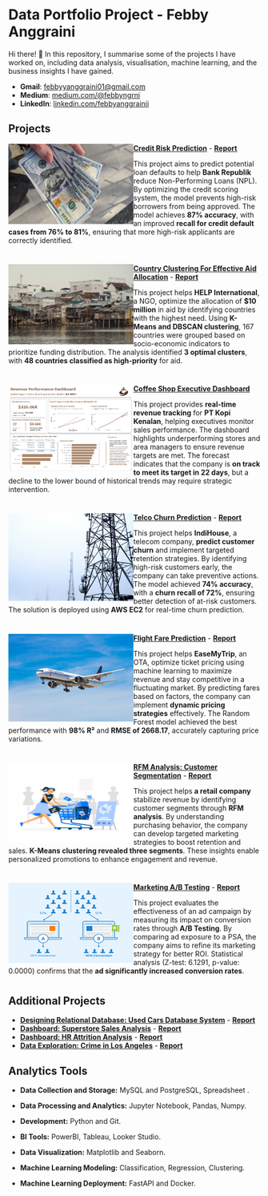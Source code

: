 # Data Portfolio Project - Febby Anggraini

Hi there! 👋 In this repository, I summarise some of the projects I have worked on, including data analysis, visualisation, machine learning, and the business insights I have gained.

- **Gmail**: [febbyyanggraini01@gmail.com](https://mail.google.com/mail/?view=cm&fs=1&to=febbyyanggraini01@gmail.com)
- **Medium**: [medium.com/@febbyngrni](https://medium.com/@febbyngrni)
- **LinkedIn**: [linkedin.com/febbyanggrainii](https://www.linkedin.com/in/febbyanggrainii)

## Projects
<img align="left" width="250" height="160" src="https://github.com/febbyngrni/data-portfolio/blob/main/assets/credit_risk_prediction.jpg"> **[Credit Risk Prediction](https://github.com/febbyngrni/credit-risk-prediction)** - [**Report**](https://medium.com/@febbyngrni/predicting-credit-risk-with-machine-learning-models-010f8d66beb6)

This project aims to predict potential loan defaults to help **Bank Republik** reduce Non-Performing Loans (NPL). By optimizing the credit scoring system, the model prevents high-risk borrowers from being approved. The model achieves **87% accuracy**, with an improved **recall for credit default cases from 76% to 81%**, ensuring that more high-risk applicants are correctly identified.

#

<img align="left" width="250" height="160" src="https://github.com/febbyngrni/data-portfolio/blob/main/assets/ngo_clustering.jpg"> **[Country Clustering For Effective Aid Allocation](https://github.com/febbyngrni/ngo-clustering)** -  [**Report**](https://medium.com/@febbyngrni/clustering-unlocking-socio-economic-patterns-for-effective-aid-allocation-6147505649f8)

This project helps **HELP International**, a NGO, optimize the allocation of **$10 million** in aid by identifying countries with the highest need. Using **K-Means and DBSCAN clustering**, 167 countries were grouped based on socio-economic indicators to prioritize funding distribution.  The analysis identified **3 optimal clusters**, with **48 countries classified as high-priority** for aid. 

#

<img align="left" width="250" height="175" src="https://github.com/febbyngrni/data-portfolio/blob/main/assets/coffee_shop_dashboard.png"> **[Coffee Shop Executive Dashboard](https://github.com/febbyngrni/coffee_shop_viz)**

This project provides **real-time revenue tracking** for **PT Kopi Kenalan**, helping executives monitor sales performance. The dashboard highlights underperforming stores and area managers to ensure revenue targets are met. The forecast indicates that the company is **on track to meet its target in 22 days**, but a decline to the lower bound of historical trends may require strategic intervention.

#

<img align="left" width="250" height="175" src="https://github.com/febbyngrni/data-portfolio/blob/main/assets/telco_churn.jpg"> **[Telco Churn Prediction](https://github.com/febbyngrni/telco-churn)** - [**Report**](https://medium.com/@febbyngrni/predicting-customer-churn-an-end-to-end-ml-for-telco-company-fb62d3d83e56)

This project helps **IndiHouse**, a telecom company, **predict customer churn** and implement targeted retention strategies. By identifying high-risk customers early, the company can take preventive actions. The model achieved **74% accuracy**, with a **churn recall of 72%**, ensuring better detection of at-risk customers. The solution is deployed using **AWS EC2** for real-time churn prediction.

#

<img align="left" width="250" height="175" src="https://github.com/febbyngrni/data-portfolio/blob/main/assets/flight_fare_prediction.jpg"> **[Flight Fare Prediction](https://github.com/febbyngrni/flight_fare_prediction)** - [**Report**](https://medium.com/@febbyngrni/flight-fare-prediction-using-machine-learning-algorithms-8971112e5997)

This project helps **EaseMyTrip**, an OTA, optimize ticket pricing using machine learning to maximize revenue and stay competitive in a fluctuating market. By predicting fares based on factors, the company can implement **dynamic pricing strategies** effectively. The Random Forest model achieved the best performance with **98% R²** and **RMSE of 2668.17**, accurately capturing price variations.

#

<img align="left" width="250" height="160" src="https://github.com/febbyngrni/data-portfolio/blob/main/assets/customer_segmentation.jpg"> **[RFM Analysis: Customer Segmentation](https://github.com/febbyngrni/customer-segmentation)** - [**Report**](https://medium.com/@febbyngrni/customer-segmentation-using-rfm-analysis-in-retail-uk-d7f22a40a20c)

This project helps **a retail company** stabilize revenue by identifying customer segments through **RFM analysis**. By understanding purchasing behavior, the company can develop targeted marketing strategies to boost retention and sales. **K-Means clustering revealed three segments**. These insights enable personalized promotions to enhance engagement and revenue.

#

<img align="left" width="250" height="160" src="https://github.com/febbyngrni/data-portfolio/blob/main/assets/ab_testing.png"> **[Marketing A/B Testing](https://github.com/febbyngrni/marketing_ab_testing)** - [**Report**](https://medium.com/@febbyngrni/data-driven-marketing-ab-testing-ads-to-increase-conversions-18089917577c)

This project evaluates the effectiveness of an ad campaign by measuring its impact on conversion rates through **A/B Testing**. By comparing ad exposure to a PSA, the company aims to refine its marketing strategy for better ROI. Statistical analysis (Z-test: 6.1291, p-value: 0.0000) confirms that the **ad significantly increased conversion rates**.

#

## Additional Projects
- [**Designing Relational Database: Used Cars Database System**](https://github.com/febbyngrni/used-cars-database) - [**Report**](https://medium.com/@febbyngrni/designing-relational-database-used-cars-database-system-4a2d90dc38d4)
- [**Dashboard: Superstore Sales Analysis**](https://public.tableau.com/app/profile/febby.anggraini/viz/SuperstoreSalesDashboard_17140615746100/Dashboard1) - [**Report**](https://medium.com/@febbyngrni/dashboard-superstore-sales-analysis-0996bd0e16b3)
- [**Dashboard: HR Attrition Analysis**](https://public.tableau.com/app/profile/febby.anggraini/viz/HRAnalyticsDashboard_17145444142090/Dashboard8) - [**Report**](https://medium.com/@febbyngrni/dashboard-hr-attrition-analytics-9be3fa1c00f9)
- [**Data Exploration: Crime in Los Angeles**](https://www.datacamp.com/datalab/w/e3a57341-d526-4c83-814e-41587ca3a91d) - [**Report**](https://medium.com/@febbyngrni/exploratory-data-analysis-crime-in-la-f39eb2345f4b)

## Analytics Tools
* **Data Collection and Storage:** MySQL and PostgreSQL, Spreadsheet .

* **Data Processing and Analytics:** Jupyter Notebook, Pandas, Numpy.

* **Development:** Python and Git.

* **BI Tools:** PowerBI, Tableau, Looker Studio.

* **Data Visualization:** Matplotlib and Seaborn.

* **Machine Learning Modeling:** Classification, Regression, Clustering.

* **Machine Learning Deployment:** FastAPI and Docker.
